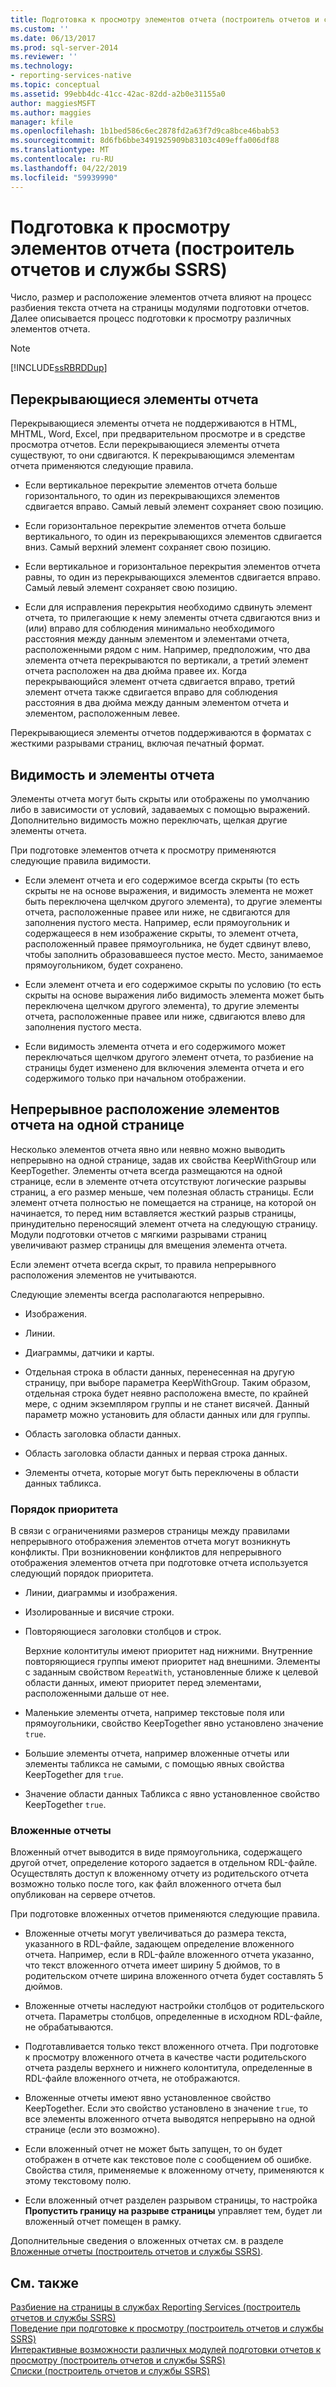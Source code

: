 ```yaml
---
title: Подготовка к просмотру элементов отчета (построитель отчетов и службы SSRS) | Документы Майкрософт
ms.custom: ''
ms.date: 06/13/2017
ms.prod: sql-server-2014
ms.reviewer: ''
ms.technology:
- reporting-services-native
ms.topic: conceptual
ms.assetid: 99ebb4dc-41cc-42ac-82dd-a2b0e31155a0
author: maggiesMSFT
ms.author: maggies
manager: kfile
ms.openlocfilehash: 1b1bed586c6ec2878fd2a63f7d9ca8bce46bab53
ms.sourcegitcommit: 8d6fb6bbe3491925909b83103c409effa006df88
ms.translationtype: MT
ms.contentlocale: ru-RU
ms.lasthandoff: 04/22/2019
ms.locfileid: "59939990"
---
```

# <a name="rendering-report-items-report-builder-and-ssrs"></a>Подготовка к просмотру элементов отчета (построитель отчетов и службы SSRS)
  Число, размер и расположение элементов отчета влияют на процесс разбиения текста отчета на страницы модулями подготовки отчетов. Далее описывается процесс подготовки к просмотру различных элементов отчета.  
  
> [!NOTE]  
>  [!INCLUDE[ssRBRDDup](../../includes/ssrbrddup-md.md)]  
  
## <a name="overlapping-report-items"></a>Перекрывающиеся элементы отчета  
 Перекрывающиеся элементы отчета не поддерживаются в HTML, MHTML, Word, Excel, при предварительном просмотре и в средстве просмотра отчетов. Если перекрывающиеся элементы отчета существуют, то они сдвигаются. К перекрывающимся элементам отчета применяются следующие правила.  
  
-   Если вертикальное перекрытие элементов отчета больше горизонтального, то один из перекрывающихся элементов сдвигается вправо. Самый левый элемент сохраняет свою позицию.  
  
-   Если горизонтальное перекрытие элементов отчета больше вертикального, то один из перекрывающихся элементов сдвигается вниз. Самый верхний элемент сохраняет свою позицию.  
  
-   Если вертикальное и горизонтальное перекрытия элементов отчета равны, то один из перекрывающихся элементов сдвигается вправо. Самый левый элемент сохраняет свою позицию.  
  
-   Если для исправления перекрытия необходимо сдвинуть элемент отчета, то прилегающие к нему элементы отчета сдвигаются вниз и (или) вправо для соблюдения минимально необходимого расстояния между данным элементом и элементами отчета, расположенными рядом с ним. Например, предположим, что два элемента отчета перекрываются по вертикали, а третий элемент отчета расположен на два дюйма правее их. Когда перекрывающийся элемент отчета сдвигается вправо, третий элемент отчета также сдвигается вправо для соблюдения расстояния в два дюйма между данным элементом отчета и элементом, расположенным левее.  
  
 Перекрывающиеся элементы отчетов поддерживаются в форматах с жесткими разрывами страниц, включая печатный формат.  
  
## <a name="visibility-and-report-items"></a>Видимость и элементы отчета  
 Элементы отчета могут быть скрыты или отображены по умолчанию либо в зависимости от условий, задаваемых с помощью выражений. Дополнительно видимость можно переключать, щелкая другие элементы отчета.  
  
 При подготовке элементов отчета к просмотру применяются следующие правила видимости.  
  
-   Если элемент отчета и его содержимое всегда скрыты (то есть скрыты не на основе выражения, и видимость элемента не может быть переключена щелчком другого элемента), то другие элементы отчета, расположенные правее или ниже, не сдвигаются для заполнения пустого места. Например, если прямоугольник и содержащееся в нем изображение скрыты, то элемент отчета, расположенный правее прямоугольника, не будет сдвинут влево, чтобы заполнить образовавшееся пустое место. Место, занимаемое прямоугольником, будет сохранено.  
  
-   Если элемент отчета и его содержимое скрыты по условию (то есть скрыты на основе выражения либо видимость элемента может быть переключена щелчком другого элемента), то другие элементы отчета, расположенные правее или ниже, сдвигаются влево для заполнения пустого места.  
  
-   Если видимость элемента отчета и его содержимого может переключаться щелчком другого элемент отчета, то разбиение на страницы будет изменено для включения элемента отчета и его содержимого только при начальном отображении.  
  
## <a name="keeping-report-items-together-on-a-single-page"></a>Непрерывное расположение элементов отчета на одной странице  
 Несколько элементов отчета явно или неявно можно выводить непрерывно на одной странице, задав их свойства KeepWithGroup или KeepTogether. Элементы отчета всегда размещаются на одной странице, если в элементе отчета отсутствуют логические разрывы страниц, а его размер меньше, чем полезная область страницы. Если элемент отчета полностью не помещается на странице, на которой он начинается, то перед ним вставляется жесткий разрыв страницы, принудительно переносящий элемент отчета на следующую страницу. Модули подготовки отчетов с мягкими разрывами страниц увеличивают размер страницы для вмещения элемента отчета.  
  
 Если элемент отчета всегда скрыт, то правила непрерывного расположения элементов не учитываются.  
  
 Следующие элементы всегда располагаются непрерывно.  
  
-   Изображения.  
  
-   Линии.  
  
-   Диаграммы, датчики и карты.  
  
-   Отдельная строка в области данных, перенесенная на другую страницу, при выборе параметра KeepWithGroup. Таким образом, отдельная строка будет неявно расположена вместе, по крайней мере, с одним экземпляром группы и не станет висячей. Данный параметр можно установить для области данных или для группы.  
  
-   Область заголовка области данных.  
  
-   Область заголовка области данных и первая строка данных.  
  
-   Элементы отчета, которые могут быть переключены в области данных табликса.  
  
### <a name="priority-order"></a>Порядок приоритета  
 В связи с ограничениями размеров страницы между правилами непрерывного отображения элементов отчета могут возникнуть конфликты. При возникновении конфликтов для непрерывного отображения элементов отчета при подготовке отчета используется следующий порядок приоритета.  
  
-   Линии, диаграммы и изображения.  
  
-   Изолированные и висячие строки.  
  
-   Повторяющиеся заголовки столбцов и строк.  
  
     Верхние колонтитулы имеют приоритет над нижними. Внутренние повторяющиеся группы имеют приоритет над внешними. Элементы с заданным свойством `RepeatWith`, установленные ближе к целевой области данных, имеют приоритет перед элементами, расположенными дальше от нее.  
  
-   Маленькие элементы отчета, например текстовые поля или прямоугольники, свойство KeepTogether явно установлено значение `true`.  
  
-   Большие элементы отчета, например вложенные отчеты или элементы табликса не самыми, с помощью явных свойства KeepTogether для `true`.  
  
-   Значение области данных Табликса с явно установленное свойство KeepTogether `true`.  
  
### <a name="subreports"></a>Вложенные отчеты  
 Вложенный отчет выводится в виде прямоугольника, содержащего другой отчет, определение которого задается в отдельном RDL-файле. Осуществлять доступ к вложенному отчету из родительского отчета возможно только после того, как файл вложенного отчета был опубликован на сервере отчетов.  
  
 При подготовке вложенных отчетов применяются следующие правила.  
  
-   Вложенные отчеты могут увеличиваться до размера текста, указанного в RDL-файле, задающем определение вложенного отчета. Например, если в RDL-файле вложенного отчета указанно, что текст вложенного отчета имеет ширину 5 дюймов, то в родительском отчете ширина вложенного отчета будет составлять 5 дюймов.  
  
-   Вложенные отчеты наследуют настройки столбцов от родительского отчета. Параметры столбцов, определенные в исходном RDL-файле, не обрабатываются.  
  
-   Подготавливается только текст вложенного отчета. При подготовке к просмотру вложенного отчета в качестве части родительского отчета разделы верхнего и нижнего колонтитула, определенные в RDL-файле вложенного отчета, не отображаются.  
  
-   Вложенные отчеты имеют явно установленное свойство KeepTogether. Если это свойство установлено в значение `true`, то все элементы вложенного отчета выводятся непрерывно на одной странице (если это возможно).  
  
-   Если вложенный отчет не может быть запущен, то он будет отображен в отчете как текстовое поле с сообщением об ошибке. Свойства стиля, применяемые к вложенному отчету, применяются к этому текстовому полю.  
  
-   Если вложенный отчет разделен разрывом страницы, то настройка **Пропустить границу на разрыве страницы** управляет тем, будет ли вложенный отчет помещен в рамку.  
  
 Дополнительные сведения о вложенных отчетах см. в разделе [Вложенные отчеты (построитель отчетов и службы SSRS)](subreports-report-builder-and-ssrs.md).  
  
## <a name="see-also"></a>См. также  
 [Разбиение на страницы в службах Reporting Services (построитель отчетов и службы SSRS)](pagination-in-reporting-services-report-builder-and-ssrs.md)   
 [Поведение при подготовке к просмотру (построитель отчетов и службы SSRS)](rendering-behaviors-report-builder-and-ssrs.md)   
 [Интерактивные возможности различных модулей подготовки отчетов к просмотру (построитель отчетов и службы SSRS)](../report-builder/interactive-functionality-different-report-rendering-extensions.md)   
 [Списки (построитель отчетов и службы SSRS)](tables-matrices-and-lists-report-builder-and-ssrs.md)  
  
  
